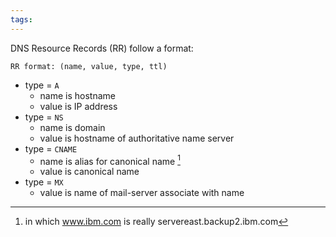 ```yaml
---
tags:
---
```

DNS Resource Records (RR) follow a format:
```text
RR format: (name, value, type, ttl)
```

- type = `A`
	- name is hostname
	- value is IP address
- type = `NS`
	- name is domain
	- value is hostname of authoritative name server
- type = `CNAME`
	- name is alias for canonical name [^3]
	- value is canonical name
- type = `MX`
	- value is name of mail-server associate with name

[^1]: [[2310141258]]
[^2]: 
[^3]: in which www.ibm.com is really servereast.backup2.ibm.com